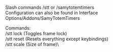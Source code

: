Slash commands /stt or /samytotemtimers\
Configuration can also be found in Interface Options/Addons/SamyTotemTimers

Commands:\
/stt lock (Toggles frame lock)\
/stt reset (Resets everything except keybindings)\
/stt scale (Size of frame)\
